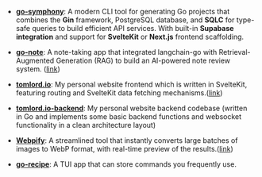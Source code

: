 - **[go-symphony](https://github.com/Tomlord1122/go-symphony)**: A modern CLI tool for generating Go projects that combines the **Gin** framework, PostgreSQL database, and **SQLC** for type-safe queries to build efficient API services. With built-in **Supabase integration** and support for **SvelteKit** or **Next.js** frontend scaffolding.

- **[go-note](https://github.com/Tomlord1122/go-note)**: A note-taking app that integrated langchain-go with Retrieval-Augmented Generation (RAG) to build an AI-powered note review system. ([link](https://go-note-frontend.vercel.app/))

- **[tomlord.io](https://github.com/Tomlord1122/tomlord.io)**: My personal website frontend which is written in SvelteKit, featuring routing and SvelteKit data fetching mechanisms.([link](https://tomlord.fyi/))

- **[tomlord.io-backend](https://github.com/Tomlord1122/tomlord.io-backend)**: My personal website backend codebase (written in Go and implements some basic backend functions and websocket functionality in a clean architecture layout)

- **[Webpify](https://github.com/Tomlord1122/Webpify)**: A streamlined tool that instantly converts large batches of images to WebP format, with real-time preview of the results.([link](https://webpify.vercel.app/))

- **[go-recipe](https://github.com/Tomlord1122/go-recipe)**: A TUI app that can store commands you frequently use.
